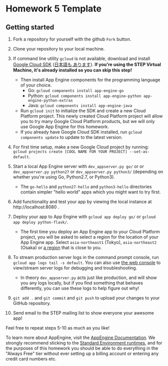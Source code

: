 # Homework 5 Template

## Getting started

1.  Fork a repository for yourself with the github `Fork` button.

1.  Clone your repository to your local machine.

1.  If command line utility `gcloud` is not available, download and install
    [Google Cloud SDK](https://cloud.google.com/sdk/docs/quickstarts) ([日本語も
    あります](https://cloud.google.com/sdk/docs/quickstarts?hl=ja)). **If you're
    using the STEP Virtual Machine, it's already installed so you can skip this
    step!**

    -   Then install App Engine components for the programming language of your
        choice.
        -   Go: `gcloud components install app-engine-go`
        -   Python: `gcloud components install app-engine-python
            app-engine-python-extras`
        -   Java: `gcloud components install app-engine-java`
    -   Run `gcloud init` to initialize the SDK and create a new Cloud Platform
        project. This newly created Cloud Platform project will allow you to try
        many Google Cloud Platform products, but we will only use Google App
        Engine for this homework.
    -   If you already have Google Cloud SDK installed, run `gcloud components
        update` to update to the latest version.

1.  For first time setup, make a new Google Cloud project by running: `gcloud
    projects create [COOL NAME FOR YOUR PROJECT] --set-as-default`.

1.  Start a local App Engine server with `dev_appserver.py go/` or or
    `dev_appserver.py python27` or `dev_appserver.py python3/` (depending on
    whether you're using Go, Python2.7, or Python3).
    
    -  The `go-hello` and `python27-hello` and `python3-hello` directories
       contain simpler "hello world" apps which you might want to try first.

1.  Add functionality and test your app by viewing the local instance at
    http://localhost:8080 .

1.  Deploy your app to App Engine with `gcloud app deploy go/` or `gcloud app
    deploy python-flask/`.

    -   The first time you deploy an App Engine app to your Cloud Platform
        project, you will be asked to select a region for the location of your
        App Engine app. Select `asia-northeast1` (Tokyo), `asia-northeast2`
        (Osaka) or
        [a region](https://cloud.google.com/compute/docs/regions-zones/) that is
        close to you.

1.  To stream production server logs in the command prompt console, run `gcloud
    app logs tail -s default`. You can also use
    [the web console](https://console.cloud.google.com/logs/viewer) to
    view/stream server logs for debugging and troubleshooting.
    
    - In theory `dev_appserver.py` acts just like production, and will show you
      any logs locally, but if you find something that behaves differently, you
      can use these logs to help figure out why!

1.  `git add .` and `git commit` and `git push` to upload your changes to your
    GitHub repository.

1.  Send email to the STEP mailing list to show everyone your awesome app!

Feel free to repeat steps 5-10 as much as you like!

To learn more about AppEngine, visit the [AppEngine
Documentation](https://cloud.google.com/appengine/docs/). We strongly recommend
sticking to the [Standard Environment
runtimes](https://cloud.google.com/appengine/docs/standard/runtimes), and for
the purposes of this homework you should be able to do everything in the "Always
Free" tier without ever setting up a billing account or entering any credit card
numbers etc.
